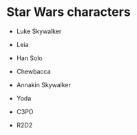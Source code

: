 # Star Wars characters

- Luke Skywalker

- Leia

- Han Solo

- Chewbacca

- Annakin Skywalker

- Yoda

- C3PO

- R2D2
